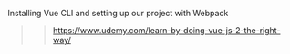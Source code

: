 

Installing Vue CLI and setting up our project with Webpack
>>  https://www.udemy.com/learn-by-doing-vue-js-2-the-right-way/
